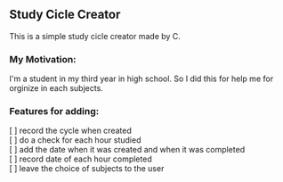 ## Study Cicle Creator

This is a simple study cicle creator made by C.

### My Motivation:

I'm a student in my third year in high school. So I did this for help me for orginize in each subjects.

### Features for adding:

[ ] record the cycle when created   
[ ] do a check for each hour studied    
[ ] add the date when it was created and when it was completed  
[ ] record date of each hour completed  
[ ] leave the choice of subjects to the user    